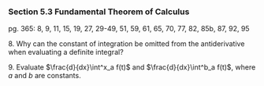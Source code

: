 ### Section 5.3 Fundamental Theorem of Calculus
pg. 365: 8, 9, 11, 15, 19, 27, 29-49, 51, 59, 61, 65, 70, 77, 82, 85b, 87, 92, 95

8\. Why can the constant of integration be omitted from the antiderivative when evaluating a definite integral?


9\. Evaluate $\frac{d}{dx}\int^x_a f(t)$ and $\frac{d}{dx}\int^b_a f(t)$, where $a$ and $b$ are constants.
